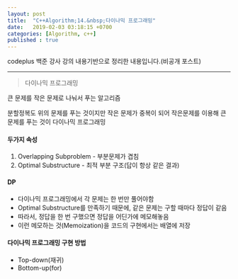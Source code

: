 ```yaml
---
layout: post
title:  "C++Algorithm;14.&nbsp;다이나믹 프로그래밍"
date:   2019-02-03 03:18:15 +0700
categories: [Algorithm, c++]
published : true
---
```


codeplus 백준 강사 강의 내용기반으로 정리한 내용입니다.(비공개 포스트)

---

> 다이나믹 프로그래밍

큰 문제를 작은 문제로 나눠서 푸는 알고리즘

분할정복도 위의 문제를 푸는 것이지만 작은 문제가 중복이 되어 작은문제를 이용해 큰 문제를 푸는 것이 다이나믹 프로그래밍

#### 두가지 속성

1. Overlapping Subproblem - 부분문제가 겹침
2. Optimal Substructure - 최적 부분 구조(답이 항상 같은 결과)

#### DP

- 다이나믹 프로그래밍에서 각 문제는 한 번만 풀어야함
- Optimal Substructure를 만족하기 때문에, 같은 문제는 구할 때마다 정답이 같음
- 따라서, 정답을 한 번 구했으면 정답을 어딘가에 메모해놓음
- 이런 메모하는 것(Memoization)을 코드의 구현에서는 배열에 저장

#### 다이나믹 프로그래밍 구현 방법

- Top-down(재귀)
- Bottom-up(for)
